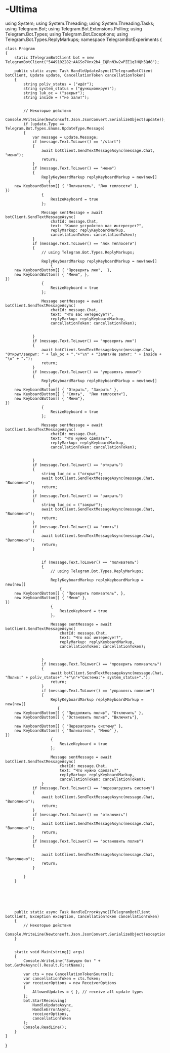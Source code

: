 # -Ultima
using System;
using System.Threading;
using System.Threading.Tasks;
using Telegram.Bot;
using Telegram.Bot.Extensions.Polling;
using Telegram.Bot.Types;
using Telegram.Bot.Exceptions;
using Telegram.Bot.Types.ReplyMarkups;
namespace TelegramBotExperiments
{

    class Program
    {
        static ITelegramBotClient bot = new TelegramBotClient("5449102282:AAGSo7Xnx2b4_IQRnN3w2wPZE1qlHQh5Qd8");
        
        public static async Task HandleUpdateAsync(ITelegramBotClient botClient, Update update, CancellationToken cancellationToken)
        {
            string poliv_status = ("идёт");
            string system_status = ("функционирует");
            string luk_oc = ("закрыт");
            string inside = ("не залит");


            // Некоторые действия
            Console.WriteLine(Newtonsoft.Json.JsonConvert.SerializeObject(update));
            if (update.Type == Telegram.Bot.Types.Enums.UpdateType.Message)
            {
                var message = update.Message;
                if (message.Text.ToLower() == "/start")
                {
                    await botClient.SendTextMessageAsync(message.Chat, "меню");
                    return;
                }
                if (message.Text.ToLower() == "меню")
                {
                    ReplyKeyboardMarkup replyKeyboardMarkup = new(new[]
                       {
        new KeyboardButton[] { "Поливатель", "Люк теплосети" },
    })
                    {
                        ResizeKeyboard = true
                    };

                    Message sentMessage = await botClient.SendTextMessageAsync(
                        chatId: message.Chat,
                        text: "Какое устройство вас интересует?",
                        replyMarkup: replyKeyboardMarkup,
                        cancellationToken: cancellationToken);
                }
                if (message.Text.ToLower() == "люк теплосети")
                {
                    // using Telegram.Bot.Types.ReplyMarkups;

                    ReplyKeyboardMarkup replyKeyboardMarkup = new(new[]
                        {
        new KeyboardButton[] { "Проверить люк",  },
        new KeyboardButton[] { "Меню", },
    })
                    {
                        ResizeKeyboard = true
                    };

                    Message sentMessage = await botClient.SendTextMessageAsync(
                        chatId: message.Chat,
                        text: "Что вас интересует?",
                        replyMarkup: replyKeyboardMarkup,
                        cancellationToken: cancellationToken);


                }
                if (message.Text.ToLower() == "проверить люк")
                {
                    await botClient.SendTextMessageAsync(message.Chat, "Открыт/закрыт: " + luk_oc + "."+"\n" + "Залит/Не залит: " + inside + "\n" + ".");
                    return;
                }
                if (message.Text.ToLower() == "управлять люком")
                {
                    ReplyKeyboardMarkup replyKeyboardMarkup = new(new[]
                       {
        new KeyboardButton[] { "Открыть", "Закрыть" },
        new KeyboardButton[] { "Слить",  "Люк теплосети"},
        new KeyboardButton[] { "Меню"},
    })
                    {
                        ResizeKeyboard = true
                    };

                    Message sentMessage = await botClient.SendTextMessageAsync(
                        chatId: message.Chat,
                        text: "Что нужно сделать?",
                        replyMarkup: replyKeyboardMarkup,
                        cancellationToken: cancellationToken);


                }
                if (message.Text.ToLower() == "открыть")
                {
                    string luc_oc = ("открыт");
                    await botClient.SendTextMessageAsync(message.Chat, "Выполнено");
                    return;
                }
                if (message.Text.ToLower() == "закрыть")
                {
                    string luc_oc = ("закрыт");
                    await botClient.SendTextMessageAsync(message.Chat, "Выполнено");
                    return;
                }
                if (message.Text.ToLower() == "слить")
                {
                    await botClient.SendTextMessageAsync(message.Chat, "Выполнено");
                    return;
                }

                
                    if (message.Text.ToLower() == "поливатель")
                    {
                        // using Telegram.Bot.Types.ReplyMarkups;

                        ReplyKeyboardMarkup replyKeyboardMarkup = new(new[]
                            {
        new KeyboardButton[] { "Проверить поливатель", },
        new KeyboardButton[] { "Меню" },
    })
                        {
                            ResizeKeyboard = true
                        };

                        Message sentMessage = await botClient.SendTextMessageAsync(
                            chatId: message.Chat,
                            text: "Что вас интересует?",
                            replyMarkup: replyKeyboardMarkup,
                            cancellationToken: cancellationToken);


                    }
                    if (message.Text.ToLower() == "проверить поливатель")
                    {
                        await botClient.SendTextMessageAsync(message.Chat, "Полив:" + poliv_status+"."+"\n"+"Система:"+ system_status+".");
                        return;
                    }
                    if (message.Text.ToLower() == "управлять поливом")
                    {
                        ReplyKeyboardMarkup replyKeyboardMarkup = new(new[]
                           {
        new KeyboardButton[] { "Продолжить полив", "Отключить" },
        new KeyboardButton[] { "Остановить полив", "Включить"},

        new KeyboardButton[] { "Перезагрзить систему" },
        new KeyboardButton[] { "Поливатель", "Меню" },
    })
                        {
                            ResizeKeyboard = true
                        };

                        Message sentMessage = await botClient.SendTextMessageAsync(
                            chatId: message.Chat,
                            text: "Что нужно сделать?",
                            replyMarkup: replyKeyboardMarkup,
                            cancellationToken: cancellationToken);
                    }
                if (message.Text.ToLower() == "перезагрузить систему")
                {
                    await botClient.SendTextMessageAsync(message.Chat, "Выполнено");
                    return;
                }
                if (message.Text.ToLower() == "отключить")
                {
                    await botClient.SendTextMessageAsync(message.Chat, "Выполнено");
                    return;
                }
                if (message.Text.ToLower() == "остановить полив")
                {

                    await botClient.SendTextMessageAsync(message.Chat, "Выполнено");
                    return;
                }

            }
        }

                    
               
            
        

        public static async Task HandleErrorAsync(ITelegramBotClient botClient, Exception exception, CancellationToken cancellationToken)
        {
            // Некоторые действия
            Console.WriteLine(Newtonsoft.Json.JsonConvert.SerializeObject(exception));
        }


        static void Main(string[] args)
        {
            Console.WriteLine("Запущен бот " + bot.GetMeAsync().Result.FirstName);

            var cts = new CancellationTokenSource();
            var cancellationToken = cts.Token;
            var receiverOptions = new ReceiverOptions
            {
                AllowedUpdates = { }, // receive all update types
            };
            bot.StartReceiving(
                HandleUpdateAsync,
                HandleErrorAsync,
                receiverOptions,
                cancellationToken
            );
            Console.ReadLine();
        }
    }
}
